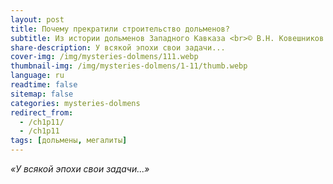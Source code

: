```yaml
---
layout: post
title: Почему прекратили строительство дольменов?
subtitle: Из истории дольменов Западного Кавказа <br>© В.Н. Ковешников
share-description: У всякой эпохи свои задачи...
cover-img: /img/mysteries-dolmens/111.webp
thumbnail-img: /img/mysteries-dolmens/1-11/thumb.webp
language: ru
readtime: false
sitemap: false
categories: mysteries-dolmens
redirect_from:
  - /ch1p11/
  - /ch1p11
tags: [дольмены, мегалиты]
---
```

_«У всякой эпохи свои задачи...»_
